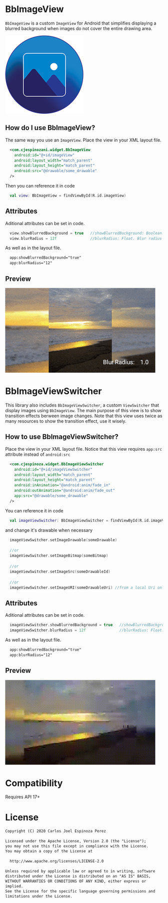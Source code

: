 # BbImageView
`BbImageView` is a custom `ImageView` for Android that simplifies displaying a blurred background when images do not cover the entire drawing area.

![logo](assets/logo.png)

## How do I use BbImageView?
The same way you use an `ImageView`. Place the view in your XML layout file.
```xml
  <com.cjespinozani.widget.BbImageView
    android:id="@+id/imageView"
    android:layout_width="match_parent"
    android:layout_height="match_parent"
    android:src="@drawable/some_drawable"
  />
```

Then you can reference it in code
```kotlin
  val view: BbImageView = findViewById(R.id.imageView)
```


## Attributes
Aditional attributes can be set in code.
```kotlin
  view.showBlurredBackground = true   //showBlurredBackground: Boolean. Whether to show a blurred background.
  view.blurRadius = 12f               //blurRadius: Float. Blur radius to apply, must be > 0 <= 25
```

As well as in the layout file.
```xml
  app:showBlurredBackground="true"    
  app:blurRadius="12"                 
```


## Preview
![bbimageview_preview](assets/BbImageView_preview.gif)




# BbImageViewSwitcher
This library also includes `BbImageViewSwitcher`, a custom `ViewSwitcher` that display images using `BbImageView`. The main purpose of this view is to show transition effects berween image changes. Note that this view uses twice as many resources to show the transition effect, use it wisely.

## How to use BbImageViewSwitcher?
Place the view in your XML layout file. Notice that this view requires `app:src` attribute instead of `android:src`
```xml
  <com.cjespinoza.widget.BbImageViewSwitcher
    android:id="@+id/imageViewSwitcher"
    android:layout_width="match_parent"
    android:layout_height="match_parent"
    android:inAnimation="@android:anim/fade_in"
    android:outAnimation="@android:anim/fade_out"
    app:src="@drawable/some_drawable"
  />
```

You can reference it in code
```kotlin
  val imageViewSwitcher: BbImageViewSwitcher = findViewById(R.id.imageViewSwitcher)
```

and change it's drawable when necessary
```kotlin
  imageViewSwitcher.setImageDrawable(someDrawable)

  //or
  imageViewSwitcher.setImageBitmap(someBitmap)

  //or
  imageViewSwitcher.setImageSrc(someDrawableId)

  //or
  imageViewSwitcher.setImageURI(someDrawableUri) //from a local Uri only
```


## Attributes
Aditional attributes can be set in code.
```kotlin
  imageViewSwitcher.showBlurredBackground = true   //showBlurredBackground: Boolean. Whether to show a blurred background.
  imageViewSwitcher.blurRadius = 12f               //blurRadius: Float. Blur radius to apply, must be > 0 <= 25
```

As well as in the layout file.
```xml
  app:showBlurredBackground="true"    
  app:blurRadius="12"                 
```


## Preview
![bbimageviewswitcher_preview](assets/BbImageViewSwitcher_preview.gif)


# Compatibility
Requires API 17+


# License
```
Copyright (C) 2020 Carlos Joel Espinoza Perez

Licensed under the Apache License, Version 2.0 (the "License");
you may not use this file except in compliance with the License.
You may obtain a copy of the License at

  http://www.apache.org/licenses/LICENSE-2.0

Unless required by applicable law or agreed to in writing, software
distributed under the License is distributed on an "AS IS" BASIS,
WITHOUT WARRANTIES OR CONDITIONS OF ANY KIND, either express or implied.
See the License for the specific language governing permissions and
limitations under the License.
```